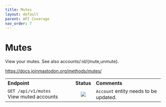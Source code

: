 ```yaml
---
title: Mutes
layout: default
parent: API Coverage
nav_order: 7
---
```


# Mutes

View your mutes. See also accounts/:id/{mute,unmute}.

<a href="https://docs.joinmastodon.org/methods/mutes/" target="_blank">https://docs.joinmastodon.org/methods/mutes/</a>

<table style="width:100%;table-layout:fixed;">
  <tr>
    <th style="width:45%;text-align:left;">Endpoint</th>
    <th style="width:10%;text-align:center;">Status</th>
    <th style="width:45%;text-align:left;">Comments</th>
  </tr>
  <tr>
    <td style="width:45%;text-align:left;"><code>GET /api/v1/mutes</code><br>View muted accounts</td>
    <td style="width:10%;text-align:center;"><img src="/assets/orange16.png"></td>
    <td style="width:45%;text-align:left;"><code>Account</code> entity needs to be updated.</td>
  </tr>
</table>
